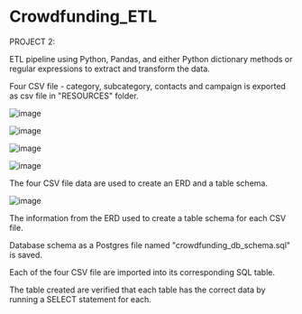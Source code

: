 # Crowdfunding_ETL

PROJECT 2:

ETL pipeline using Python, Pandas, and either Python dictionary methods or regular expressions to extract and transform the data.

Four CSV file - category, subcategory, contacts and campaign is exported as csv file in "RESOURCES" folder.

![image](https://user-images.githubusercontent.com/119129801/228131072-7c68cc8f-d968-4a18-a303-7520d8aafb7c.png)


![image](https://user-images.githubusercontent.com/119129801/228131096-ec26d443-d832-4928-8a89-54a1f2d0b080.png)


![image](https://user-images.githubusercontent.com/119129801/228131197-c55bcafd-21d5-4447-8811-8e567480fed3.png)


![image](https://user-images.githubusercontent.com/119129801/228131250-0e880299-5924-4859-a58d-11c4d4bc00d5.png)


The four CSV file data are used to create an ERD and a table schema.

![image](https://user-images.githubusercontent.com/119129801/228130360-e3b46f7c-bb6f-493b-9d52-963e7bfcaba8.png)

The information from the ERD used to create a table schema for each CSV file.

Database schema as a Postgres file named "crowdfunding_db_schema.sql" is saved.

Each of the four CSV file are imported into its corresponding SQL table.

The table created are verified that each table has the correct data by running a SELECT statement for each.
